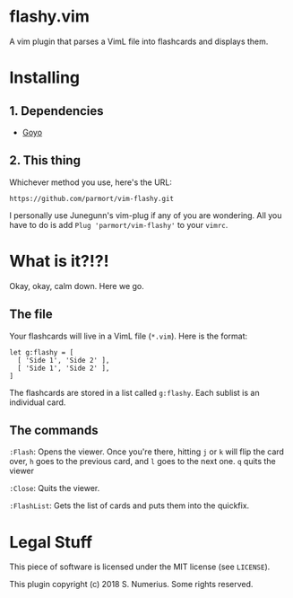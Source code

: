 # flashy.vim

A vim plugin that parses a VimL file into flashcards and displays them.

# Installing

## 1. Dependencies

- [Goyo][d1]

[d1]: https://github.com/junegunn/goyo.vim

## 2. This thing

Whichever method you use, here's the URL:

```
https://github.com/parmort/vim-flashy.git
```

I personally use Junegunn's vim-plug if any of you are wondering. All you have
to do is add `Plug 'parmort/vim-flashy'` to your `vimrc`.

# What is it?!?!

Okay, okay, calm down. Here we go.

## The file
Your flashcards will live in a VimL file (`*.vim`). Here is the format:

```vim
let g:flashy = [
  [ 'Side 1', 'Side 2' ],
  [ 'Side 1', 'Side 2' ],
]
```

The flashcards are stored in a list called `g:flashy`. Each sublist is an
individual card.

## The commands

`:Flash`: Opens the viewer.
  Once you're there, hitting `j` or `k` will flip the card over, `h` goes to
  the previous card, and `l` goes to the next one. `q` quits the viewer

`:Close`: Quits the viewer.

`:FlashList`: Gets the list of cards and puts them into the quickfix.

# Legal Stuff

This piece of software is licensed under the MIT license (see `LICENSE`).

This plugin copyright (c) 2018 S. Numerius. Some rights reserved.
